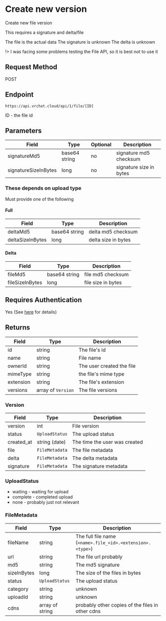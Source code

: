# Create new version

Create new file version

This requires a signature and delta/file

The file is the actual data
The signature is unknown
The delta is unknown

!> I was facing some problems testing the File API, so it is best not to use it

## Request Method
POST

## Endpoint
    https://api.vrchat.cloud/api/1/file/[ID]


ID - the file id

## Parameters

Field | Type | Optional | Description
-----|------|----------|-------------
signatureMd5 | base64 string | no | signature md5 checksum
signatureSizeInBytes | long | no | signature size in bytes

### These depends on upload type

Must provide one of the following

#### Full

Field | Type | Description
-----|------|-------------
deltaMd5 | base64 string | delta md5 checksum
deltaSizeInBytes | long | delta size in bytes

#### Delta
Field | Type | Description
-----|------|-------------
fileMd5 | base64 string | file md5 checksum
fileSizeInBytes | long | file size in bytes

## Requires Authentication
Yes  (See [here](/GettingStarted/QuickStart?id=authorization) for details)

## Returns

Field | Type | Description
------|------|-------------
id | string | The file's id
name | string | File name
ownerId | string | The user created the file
mimeType | string | the file's mime type
extension | string | The file's extension
versions | array of `Version` | The file versions

### Version

Field | Type | Description
------|------|-------------
version | int | File version
status | `UploadStatus` | The upload status
created_at | string (date) | The time the user was created
file | `FileMetadata` | The file metadata
delta | `FileMetadata` | The delta metadata
signature | `FileMetadata` | The signature metadata

### UploadStatus

* waiting - waiting for upload
* complete - completed upload
* none - probably just not relevant

### FileMetadata

Field | Type | Description
------|------|-------------
fileName | string | The full file name (`<name>.file_<id>.<extension>.<type>`)
url | string | The file url probably
md5 | string | The md5 signature
sizeInBytes | long | The size of the files in bytes
status | `UploadStatus` | The upload status
category | string | unknown
uploadId | string | unknown
cdns | array of string | probably other copies of the files in other cdns
